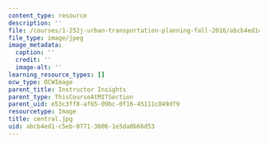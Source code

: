 ```yaml
---
content_type: resource
description: ''
file: /courses/1-252j-urban-transportation-planning-fall-2016/abcb4ed1c5eb077136061e5da0b66d53_central.jpg
file_type: image/jpeg
image_metadata:
  caption: ''
  credit: ''
  image-alt: ''
learning_resource_types: []
ocw_type: OCWImage
parent_title: Instructor Insights
parent_type: ThisCourseAtMITSection
parent_uid: e53c3ff8-af65-09bc-0f16-45111c849df9
resourcetype: Image
title: central.jpg
uid: abcb4ed1-c5eb-0771-3606-1e5da0b66d53
---
```

